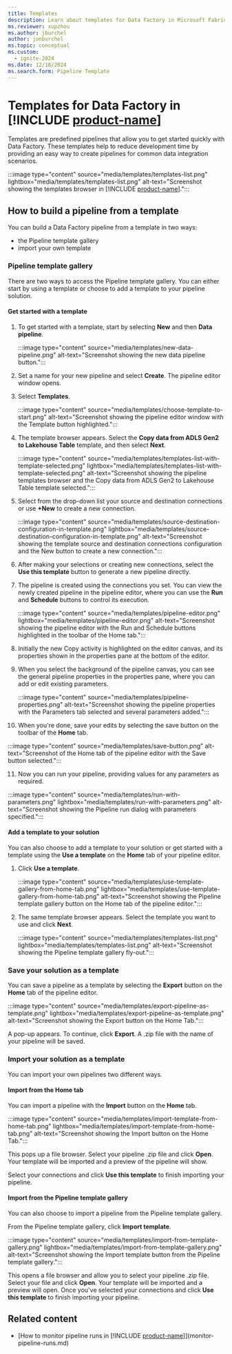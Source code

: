 ```yaml
---
title: Templates
description: Learn about templates for Data Factory in Microsoft Fabric.
ms.reviewer: xupzhou
ms.author: jburchel
author: jonburchel
ms.topic: conceptual
ms.custom:
  - ignite-2024
ms.date: 12/18/2024
ms.search.form: Pipeline Template
---
```


# Templates for Data Factory in [!INCLUDE [product-name](../includes/product-name.md)]

Templates are predefined pipelines that allow you to get started quickly with Data Factory. These templates help to reduce development time by providing an easy way to create pipelines for common data integration scenarios.  

:::image type="content" source="media/templates/templates-list.png" lightbox="media/templates/templates-list.png" alt-text="Screenshot showing the templates browser in [!INCLUDE [product-name](../includes/product-name.md)].":::

## How to build a pipeline from a template

You can build a Data Factory pipeline from a template in two ways: 
  - the Pipeline template gallery
  - import your own template 

### Pipeline template gallery

There are two ways to access the Pipeline template gallery. You can either start by using a template or choose to add a template to your pipeline solution. 

#### Get started with a template
1. To get started with a template, start by selecting **New** and then **Data pipeline**.

   :::image type="content" source="media/templates/new-data-pipeline.png" alt-text="Screenshot showing the new data pipeline button.":::

2. Set a name for your new pipeline and select **Create**. The pipeline editor window opens.
3. Select **Templates**.

   :::image type="content" source="media/templates/choose-template-to-start.png" alt-text="Screenshot showing the pipeline editor window with the Template button highlighted.":::

4. The template browser appears. Select the **Copy data from ADLS Gen2 to Lakehouse Table** template, and then select **Next**.

   :::image type="content" source="media/templates/templates-list-with-template-selected.png" lightbox="media/templates/templates-list-with-template-selected.png" alt-text="Screenshot showing the pipeline templates browser and the Copy data from ADLS Gen2 to Lakehouse Table template selected.":::

5. Select from the drop-down list your source and destination connections or use **+New** to create a new connection.

   :::image type="content" source="media/templates/source-destination-configuration-in-template.png" lightbox="media/templates/source-destination-configuration-in-template.png" alt-text="Screenshot showing the template source and destination connections configuration and the New button to create a new connection.":::

6. After making your selections or creating new connections, select the **Use this template** button to generate a new pipeline directly.
   
7. The pipeline is created using the connections you set.  You can view the newly created pipeline in the pipeline editor, where you can use the **Run** and **Schedule** buttons to control its execution.

   :::image type="content" source="media/templates/pipeline-editor.png" lightbox="media/templates/pipeline-editor.png" alt-text="Screenshot showing the pipeline editor with the Run and Schedule buttons highlighted in the toolbar of the Home tab.":::

8. Initially the new Copy activity is highlighted on the editor canvas, and its properties shown in the properties pane at the bottom of the editor.
   
9. When you select the background of the pipeline canvas, you can see the general pipeline properties in the properties pane, where you can add or edit existing parameters.

   :::image type="content" source="media/templates/pipeline-properties.png" alt-text="Screenshot showing the pipeline properties with the Parameters tab selected and several parameters added.":::

10. When you're done, save your edits by selecting the save button on the toolbar of the **Home** tab.

   :::image type="content" source="media/templates/save-button.png" alt-text="Screenshot of the Home tab of the pipeline editor with the Save button selected.":::

11. Now you can run your pipeline, providing values for any parameters as required.

   :::image type="content" source="media/templates/run-with-parameters.png" lightbox="media/templates/run-with-parameters.png" alt-text="Screenshot showing the Pipeline run dialog with parameters specified.":::


#### Add a template to your solution

You can also choose to add a template to your solution or get started with a template using the **Use a template** on the **Home** tab of your pipeline editor. 

1. Click **Use a template**.

   :::image type="content" source="media/templates/use-template-gallery-from-home-tab.png" lightbox="media/templates/use-template-gallery-from-home-tab.png" alt-text="Screenshot showing the Pipeline template gallery button on the Home tab of the pipeline editor.":::
   
3. The same template browser appears. Select the template you want to use and click **Next**.

   :::image type="content" source="media/templates/templates-list.png" lightbox="media/templates/templates-list.png" alt-text="Screenshot showing the Pipeline template gallery fly-out.":::

### Save your solution as a template

You can save a pipeline as a template by selecting the **Export** button on the **Home** tab of the pipeline editor. 

   :::image type="content" source="media/templates/export-pipeline-as-template.png" lightbox="media/templates/export-pipeline-as-template.png" alt-text="Screenshot showing the Export button on the Home Tab.":::

A pop-up appears. To continue, click **Export**. A .zip file with the name of your pipeline will be saved. 

### Import your solution as a template

You can import your own pipelines two different ways. 

#### Import from the **Home** tab
You can import a pipeline with the **Import** button on the **Home** tab. 

   :::image type="content" source="media/templates/import-template-from-home-tab.png" lightbox="media/templates/import-template-from-home-tab.png" alt-text="Screenshot showing the Import button on the Home Tab.":::

This pops up a file browser. Select your pipeline .zip file and click **Open**. Your template will be imported and a preview of the pipeline will show. 

Select your connections and click **Use this template** to finish importing your pipeline. 

#### Import from the Pipeline template gallery

You can also choose to import a pipeline from the Pipeline template gallery.

From the Pipeline template gallery, click **Import template**. 

   :::image type="content" source="media/templates/import-from-template-gallery.png" lightbox="media/templates/import-from-template-gallery.png" alt-text="Screenshot showing the Import template button from the Pipeline template gallery.":::

This opens a file browser and allow you to select your pipeline .zip file. Select your file and click **Open**. Your template will be imported and a preview will open. Once you've selected your connections and click **Use this template** to finish importing your pipeline. 

   
## Related content

- [How to monitor pipeline runs in [!INCLUDE [product-name](../includes/product-name.md)]](monitor-pipeline-runs.md)
